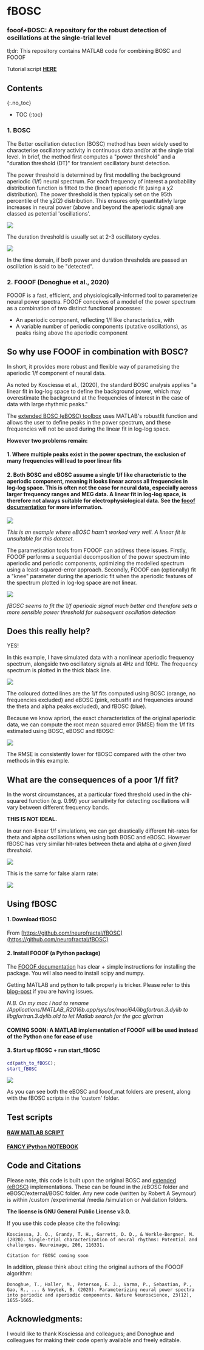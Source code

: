 # fBOSC
### fooof+BOSC: A repository for the robust detection of oscillations at the single-trial level

tl;dr: This repository contains MATLAB code for combining BOSC and FOOOF

Tutorial script **[HERE](./validation/test_fBOSC.ipynb)**


## Contents
{:.no_toc}

- TOC
{:toc}

### 1. BOSC
The Better oscillation detection (BOSC) method has been widely used to characterise oscillatory activity in continuous data and/or at the single trial level. In brief, the method first computes a "power threshold" and a "duration threshold (DT)" for transient oscillatory burst detection. 

The power threshold is determined by first modelling the background aperiodic (1/f) neural spectrum. For each frequency of interest a probability distribution function is fitted to the (linear) aperiodic fit (using a χ2 distribution). The power threshold is then typically set on the 95th percentile of the χ2(2) distribution. This ensures only quantitativly large increases in neural power (above and beyond the aperiodic signal) are classed as potential 'oscillations'.

![](./media/power_thresh.png)

The duration threshold is usually set at 2-3 oscillatory cycles. 

![](./media/duration_thresh.png)

In the time domain, if both power and duration thresholds are passed an oscillation is said to be "detected".

### 2. FOOOF (Donoghue et al., 2020)

FOOOF is a fast, efficient, and physiologically-informed tool to parameterize neural power spectra. FOOOF conceives of a model of the power spectrum as a combination of two distinct functional processes:

- An aperiodic component, reflecting 1/f like characteristics, with
- A variable number of periodic components (putative oscillations), as peaks rising above the aperiodic component

## So why use FOOOF in combination with BOSC?

In short, it provides more robust and flexible way of parametising the aperiodic 1/f component of neural data.

As noted by Kosciessa et al., (2020), the standard BOSC analysis applies "a linear fit in log-log space to define the background power, which may overestimate the background at the frequencies of interest in the case of data with large rhythmic peaks." 

The [extended BOSC (eBOSC) toolbox](https://github.com/jkosciessa/eBOSC) uses MATLAB's robustfit function and allows the user to define peaks in the power spectrum, and these frequencies will not be used during the linear fit in log-log space.

**However two problems remain:**

#### **1. Where multiple peaks exist in the power spectrum, the exclusion of many frequencies will lead to poor linear fits**

#### **2. Both BOSC and eBOSC assume a single 1/f like characteristic to the aperiodic component, meaning it looks linear across all frequencies in log-log space. This is often not the case for neural data, especially across larger frequency ranges and MEG data. A linear fit in log-log space, is therefore not always suitable for electrophysiological data. See the [fooof documentation](https://fooof-tools.github.io/fooof/auto_tutorials/plot_05-AperiodicFitting.html) for more information.**

![](./media/example_no_fooof.png)

*This is an example where eBOSC hasn't worked very well. A linear fit is unsuitable for this dataset.*

The parametisation tools from FOOOF can address these issues. Firstly, FOOOF  performs a sequential decomposition of the power spectrum into aperiodic and periodic components, optimizing the modelled spectrum using a least-squared-error approach. Secondly, FOOOF can (optionally) fit a "knee" parameter during the aperiodic fit when the aperiodic features of the spectrum plotted in log-log space are not linear.

![](./media/example_with_fooof.png)

*fBOSC seems to fit the 1/f aperiodic signal much better and therefore sets a more sensible power threshold for subsequent oscillation detection*

## Does this really help?

YES! 

In this example, I have simulated data with a nonlinear aperiodic frequency spectrum, alongside two oscillatory signals at 4Hz and 10Hz. The frequency spectrum is plotted in the thick black line. 

![](./media/SNR25.png)

The coloured dotted lines are the 1/f fits computed using BOSC (orange, no frequencies excluded) and eBOSC (pink, robustfit and frequencies around the theta and alpha peaks excluded), and fBOSC (blue). 

Because we know apriori, the exact characteristics of the original aperiodic data, we can compute the root mean squared error (RMSE) from the 1/f fits estimated using BOSC, eBOSC and fBOSC:

![](./media/fBOSC_RMSE.png)

The RMSE is consistently lower for fBOSC compared with the other two methods in this example.

## What are the consequences of a poor 1/f fit?

In the worst circumstances, at a particular fixed threshold used in the chi-squared function (e.g. 0.99) your sensitivity for detecting oscillations will vary between different frequency bands.

**THIS IS NOT IDEAL.** 

In our non-linear 1/f simulations, we can get drastically different hit-rates for theta and alpha oscillations when using both BOSC and eBOSC. However fBOSC has very similar hit-rates between theta and alpha *at a given fixed threshold*.

![](./validation/HR_avg.png)

This is the same for false alarm rate:

![](./validation/FA_avg.png)

## Using fBOSC

#### 1. Download fBOSC

From [https://github.com/neurofractal/fBOSC](https://github.com/neurofractal/fBOSC)

#### 2. Install FOOOF (a Python package)

The [FOOOF documentation](https://fooof-tools.github.io/fooof/index.html#installation) has clear + simple instructions for installing the package. You will also need to install scipy and numpy.

Getting MATLAB and python to talk properly is tricker. Please refer to this [blog-post](https://irenevigueguix.wordpress.com/2020/03/25/loading-python-into-matlab/) if you are having issues. 

*N.B. On my mac I had to rename /Applications/MATLAB_R2016b.app/sys/os/maci64/libgfortran.3.dylib to libgfortran.3.dylib.old to let Matlab search for the gcc gfortran*

#### COMING SOON: A MATLAB implementation of FOOOF will be used instead of the Python one for ease of use

#### 3. Start up fBOSC + run start_fBOSC

```matlab
cd(path_to_fBOSC);
start_fBOSC
```

![](./media/folders.png)

As you can see both the eBOSC and fooof_mat folders are present, along with the fBOSC scripts in the 'custom' folder. 

## Test scripts

#### **[RAW MATLAB SCRIPT](./custom/test_fBOSC.m)**

#### **[FANCY iPython NOTEBOOK](./validation/test_fBOSC.ipynb)**


## Code and Citations

Please note, this code is built upon the original BOSC and [extended (eBOSC)](https://github.com/jkosciessa/eBOSC) implementations. These can be found in the /eBOSC folder and eBOSC/external/BOSC folder. Any new code (written by Robert A Seymour) is within /custom /experimental /media /simulation or /validation folders. 

**The license is GNU General Public License v3.0.**

If you use this code please cite the following:
```
Kosciessa, J. Q., Grandy, T. H., Garrett, D. D., & Werkle-Bergner, M. (2020). Single-trial characterization of neural rhythms: Potential and challenges. Neuroimage, 206, 116331.
```

```
Citation for fBOSC coming soon
```

In addition, please think about citing the original authors of the FOOOF algorithm:

```
Donoghue, T., Haller, M., Peterson, E. J., Varma, P., Sebastian, P., Gao, R., ... & Voytek, B. (2020). Parameterizing neural power spectra into periodic and aperiodic components. Nature Neuroscience, 23(12), 1655-1665.
```

## Acknowledgments:

I would like to thank Kosciessa and colleagues; and Donoghue and colleagues for making their code openly available and freely editable.



